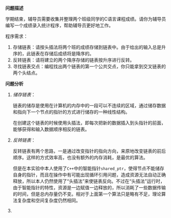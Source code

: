 **问题描述**

学期结束，辅导员需要收集并整理两个班级同学的C语言课程成绩。请你为辅导员编写一个成绩录入统计程序，帮助辅导员更好地工作。

程序需求：

1. 存储链表：请按头插法将两个班的成绩存储到链表中。由于给出的输入总是升序的，此链表在存储后成绩将是降序的。
2. 反转链表：请将建立的两个降序存储的链表按升序进行反转。
3. 寻找链表交点：编程找出两个链表的第一个公共交点，你只能拿到交叉链表的两个头结点。

**问题分析**

1. *储存链表*：

   链表的储存是使用在计算机的内存中的一段可以不连续的区域，通过储存数据和指向下一个节点的指针的方式进行储存的一种线性结构。

   在创建这个链表的时候使用头插法，即每次把新的数据插入到头指针的前面，能够获得和输入数据顺序相反的链表。

2. *反转链表*：

   反转链表有两个思路，一是通过改变指针的指向方向，来原地改变链表的前后顺序。这样的方式效率高，也没有额外的内存消耗，是最优的算法。

   但是在本实验中本人使用了`C++`中的智能指针`shared_ptr`，使得节点不能储存自身的指针，而且在操作中有可能出现循环引用问题，造成资源无法自动正确释放，所以本人仍然使用了“头插法”来使链表反向。不过在“头插法”运行时，由于智能指针的特性，资源是一边赋值一边释放的，所以消耗了一些数据传输的时间，但是总内存量仍不变。相对于上面第一个算法只是略有不足，理论算法复杂度和空间复杂度仍然相同。

3. 